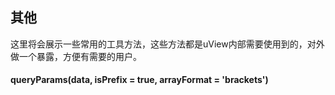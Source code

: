 ## 其他


这里将会展示一些常用的工具方法，这些方法都是uView内部需要使用到的，对外做一个暴露，方便有需要的用户。

#### queryParams(data, isPrefix = true, arrayFormat = 'brackets')